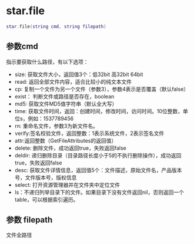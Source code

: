 # star.file
```lua
star.file(string cmd, string filepath)
```

## 参数cmd
指示要获取什么路径，有以下选项：
- size: 获取文件大小，返回值3个：低32bit 高32bit 64bit
- read: 返回全部文件内容，适合比较小的纯文本文件
- cp: 复制一个文件为另一个文件（参数3），参数4表示是否覆盖（默认false）
- exist： 判断文件或路径是否存在，boolean
- md5:  获取文件MD5值字符串（默认全大写）
- time: 获取文件时间，返回：创建时间，修改时间，访问时间。10位整数，单位s，例如：1537789456
- rn: 重命名文件，参数3为新文件名。
- verify:签名校验文件，返回整数：1表示系统文件，2表示签名文件
- attr:返回整数（GetFileAttributes的返回值）
- delete: 删除文件，成功返回true，失败返回false
- deldir: 递归删除目录（目录路径长度小于5的不执行删除操作），成功返回true，失败返回false
- desc: 获取文件详情信息，返回值5个：文件描述，原始文件名，产品版本号，文件版本号，版权信息
- select: 打开资源管理器并在文件夹中定位文件
- ls：不递归列举目录下的文件。如果目录下没有文件返回nil，否则返回一个table，可以根据索引遍历。

## 参数 filepath
文件全路径